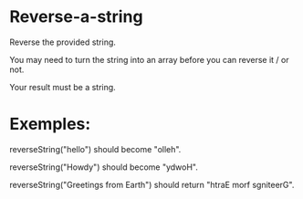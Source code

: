 # Reverse-a-string

Reverse the provided string.

You may need to turn the string into an array before you can reverse it / or not.

Your result must be a string.

# Exemples:


reverseString("hello") should become "olleh".

reverseString("Howdy") should become "ydwoH".

reverseString("Greetings from Earth") should return "htraE morf sgniteerG".